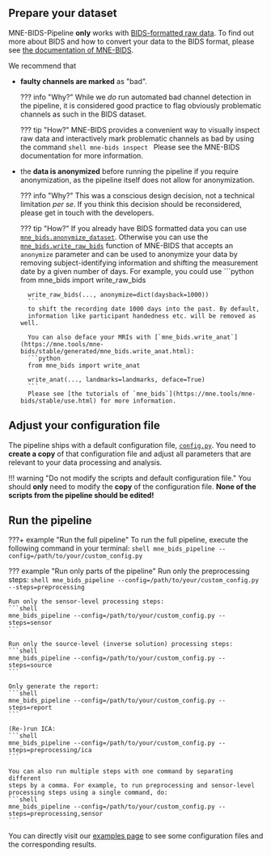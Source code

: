Prepare your dataset
--------------------
MNE-BIDS-Pipeline **only** works with
[BIDS-formatted raw data](https://bids-specification.readthedocs.io/en/stable/). To find out
more about BIDS and how to convert your data to the BIDS format, please see
[the documentation of MNE-BIDS](https://mne.tools/mne-bids/stable/index.html).

We recommend that

- **faulty channels are marked** as "bad".

    ??? info "Why?"
        While we *do* run automated bad channel detection in the
        pipeline, it is considered good practice to flag
        obviously problematic channels as such in the BIDS dataset.

    ??? tip "How?"
        MNE-BIDS provides a convenient way to visually inspect raw data and
        interactively mark problematic channels as bad by using the command
        ```shell
        mne-bids inspect
        ```
        Please see the MNE-BIDS documentation for more information.

- the **data is anonymized** before running the pipeline if you
  require anonymization, as the pipeline itself does not allow for anonymization.

    ??? info "Why?"
        This was a conscious design decision, not a technical
        limitation *per se*. If you think this decision should be
        reconsidered, please get in touch with the developers.

    ??? tip "How?"
        If you already have BIDS formatted data you can use
        [`mne_bids.anonymize_dataset`](https://mne.tools/mne-bids/stable/generated/mne_bids.anonymize_dataset.html#mne-bids-anonymize-dataset).
        Otherwise you can use the [`mne_bids.write_raw_bids`](https://mne.tools/mne-bids/stable/generated/mne_bids.write_raw_bids.html)
        function of MNE-BIDS that accepts an `anonymize` parameter and can be used
        to anonymize your data by removing subject-identifying information and shifting
        the measurement date by a given number of days. For example, you could use
        ```python
        from mne_bids import write_raw_bids

        write_raw_bids(..., anonymize=dict(daysback=1000))
        ```
        to shift the recording date 1000 days into the past. By default,
        information like participant handedness etc. will be removed as well.

        You can also deface your MRIs with [`mne_bids.write_anat`](https://mne.tools/mne-bids/stable/generated/mne_bids.write_anat.html):
        ```python
        from mne_bids import write_anat

        write_anat(..., landmarks=landmarks, deface=True)
        ```
        Please see [the tutorials of `mne_bids`](https://mne.tools/mne-bids/stable/use.html) for more information.

Adjust your configuration file
------------------------------

The pipeline ships with a default configuration file,
[`config.py`](https://github.com/mne-tools/mne-bids-pipeline/blob/main/config.py).
You need to **create a copy** of that configuration file and adjust all
parameters that are relevant to your data processing and analysis.

!!! warning "Do not modify the scripts and default configuration file."
    You should **only** need to modify the **copy** of the configuration file.
    **None of the scripts from the pipeline should be edited!**

Run the pipeline
----------------

???+ example "Run the full pipeline"
    To run the full pipeline, execute the following command in your
    terminal:
    ```shell
    mne_bids_pipeline --config=/path/to/your/custom_config.py
    ```

??? example "Run only parts of the pipeline"
    Run only the preprocessing steps:
    ```shell
    mne_bids_pipeline --config=/path/to/your/custom_config.py --steps=preprocessing
    ```

    Run only the sensor-level processing steps:
    ```shell
    mne_bids_pipeline --config=/path/to/your/custom_config.py --steps=sensor
    ```

    Run only the source-level (inverse solution) processing steps:
    ```shell
    mne_bids_pipeline --config=/path/to/your/custom_config.py --steps=source
    ```

    Only generate the report:
    ```shell
    mne_bids_pipeline --config=/path/to/your/custom_config.py --steps=report
    ```

    (Re-)run ICA:
    ```shell
    mne_bids_pipeline --config=/path/to/your/custom_config.py --steps=preprocessing/ica
    ```

    You can also run multiple steps with one command by separating different
    steps by a comma. For example, to run preprocessing and sensor-level
    processing steps using a single command, do:
    ```shell
    mne_bids_pipeline --config=/path/to/your/custom_config.py --steps=preprocessing,sensor
    ```

You can directly visit our [examples page](../examples/examples.md) to see some configuration files
and the corresponding results.
